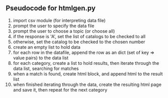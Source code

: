 ## Pseudocode for htmlgen.py

1. import csv module (for interpreting data file)
2. prompt the user to specify the data file
3. prompt the user to choose a topic (or choose all)
4. if the response is 'A', set the list of catalogs to be checked to all
5. otherwise, set the catalog to be checked to the chosen number
6. create an empty list to hold data
7. for each row in the datafile, append the row as an dict (set of key => value pairs) to the data list
8. for each category, create a list to hold results, then iterate through the data list, searching for matches
9. when a match is found, create html block, and append html to the result list
10. when finished iterating through the data, create the resulting html page and save it, then repeat for the next category
